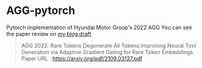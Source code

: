 # AGG-pytorch
Pytorch implementation of Hyundai Motor Group's 2022 AGG
You can see the paper review on [my blog draft](https://medium.com/@csi12345678949/paper-review-rare-tokens-degenerate-all-tokens-improving-neural-text-generation-via-adaptive-f6b6d80644f9)

> AGG 2022: Rare Tokens Degenerate All Tokens:Improving Neural Text Generation via Adaptive Gradient Gating for Rare Token Embeddings
> Paper URL : https://arxiv.org/pdf/2109.03127.pdf
